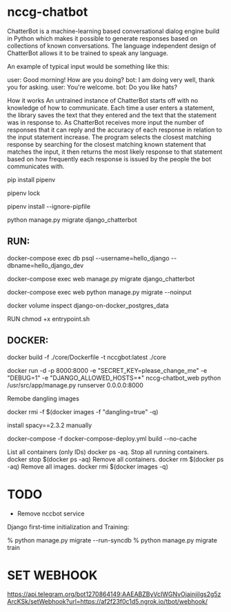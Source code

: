 # nccg-chatbot


ChatterBot is a machine-learning based conversational dialog engine build in Python which makes it possible to generate responses based on collections of known conversations. The language independent design of ChatterBot allows it to be trained to speak any language.

An example of typical input would be something like this:

user: Good morning! How are you doing?
bot: I am doing very well, thank you for asking.
user: You're welcome.
bot: Do you like hats?

How it works
An untrained instance of ChatterBot starts off with no knowledge of how to communicate. Each time a user enters a statement, the library saves the text that they entered and the text that the statement was in response to. As ChatterBot receives more input the number of responses that it can reply and the accuracy of each response in relation to the input statement increase. The program selects the closest matching response by searching for the closest matching known statement that matches the input, it then returns the most likely response to that statement based on how frequently each response is issued by the people the bot communicates with.




pip install pipenv

pipenv lock 

pipenv install --ignore-pipfile 

python manage.py migrate django_chatterbot


RUN:
----

docker-compose exec db psql --username=hello_django --dbname=hello_django_dev


docker-compose exec web manage.py migrate django_chatterbot

docker-compose exec web python manage.py migrate --noinput


docker volume inspect django-on-docker_postgres_data




RUN chmod +x entrypoint.sh

DOCKER:
-------

docker build -f ./core/Dockerfile -t nccgbot:latest ./core


docker run -d -p 8000:8000 -e "SECRET_KEY=please_change_me" -e "DEBUG=1" -e "DJANGO_ALLOWED_HOSTS=*" nccg-chatbot_web  python /usr/src/app/manage.py runserver 0.0.0.0:8000


Remobe dangling images 

docker rmi -f $(docker images -f "dangling=true" -q)


install spacy==2.3.2 manually


docker-compose -f docker-compose-deploy.yml build --no-cache




List all containers (only IDs) docker ps -aq.
Stop all running containers. docker stop $(docker ps -aq)
Remove all containers. docker rm $(docker ps -aq)
Remove all images. docker rmi $(docker images -q)


# TODO 

- Remove nccbot service 



Django first-time initialization and Training:


% python manage.py migrate --run-syncdb
% python manage.py migrate train



# SET WEBHOOK 

https://api.telegram.org/bot1270864149:AAEABZByVcIWGNvOjainjiIgs2g5zArcKSk/setWebhook?url=https://af2f23f0c1d5.ngrok.io/tbot/webhook/